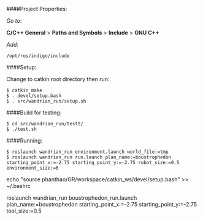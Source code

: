 ####Project Properties:

_Go to_: 

__C/C++ General__ > __Paths and Symbols__ > __Include__ > __GNU C++__

_Add_:

 `/opt/ros/indigo/include`
 
####Setup:

Change to catkin root directory then run:

    $ catkin_make
    $ . devel/setup.bash
    $ . src/wandrian_run/setup.sh

####Build for testing:

    $ cd src/wandrian_run/testt/
    $ ./test.sh

####Running:

    $ roslaunch wandrian_run environment.launch world_file:=tmp
    $ roslaunch wandrian_run run.launch plan_name:=boustrophedon starting_point_x:=-2.75 starting_point_y:=-2.75 robot_size:=0.5 environment_size:=6


echo "source phanthao/GR/workspace/catkin_ws/devel/setup.bash" >> ~/.bashrc

roslaunch wandrian_run boustrophedon_run.launch plan_name:=boustrophedon starting_point_x:=-2.75 starting_point_y:=-2.75 tool_size:=0.5